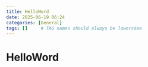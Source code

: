 ```yaml
---
title: HelloWord
date: 2025-06-19 06:24
categories: [General]
tags: []     # TAG names should always be lowercase
---
```


# HelloWord
